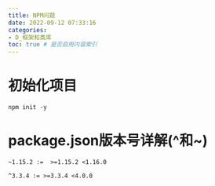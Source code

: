 ```yaml
---
title: NPM问题
date: 2022-09-12 07:33:16
categories:
- D_框架和类库
toc: true # 是否启用内容索引
---
```


# 初始化项目

```
npm init -y
```

# package.json版本号详解(^和~)

```
~1.15.2 :=  >=1.15.2 <1.16.0     

^3.3.4 := >=3.3.4 <4.0.0
```

